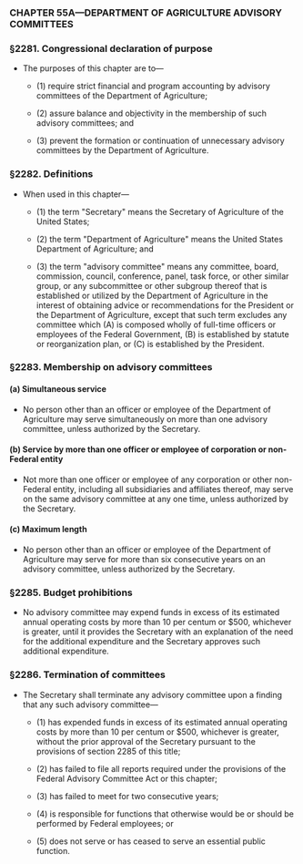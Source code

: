### **CHAPTER 55A—DEPARTMENT OF AGRICULTURE ADVISORY COMMITTEES**

### §2281. Congressional declaration of purpose
* The purposes of this chapter are to—

  * (1) require strict financial and program accounting by advisory committees of the Department of Agriculture;

  * (2) assure balance and objectivity in the membership of such advisory committees; and

  * (3) prevent the formation or continuation of unnecessary advisory committees by the Department of Agriculture.

### §2282. Definitions
* When used in this chapter—

  * (1) the term "Secretary" means the Secretary of Agriculture of the United States;

  * (2) the term "Department of Agriculture" means the United States Department of Agriculture; and

  * (3) the term "advisory committee" means any committee, board, commission, council, conference, panel, task force, or other similar group, or any subcommittee or other subgroup thereof that is established or utilized by the Department of Agriculture in the interest of obtaining advice or recommendations for the President or the Department of Agriculture, except that such term excludes any committee which (A) is composed wholly of full-time officers or employees of the Federal Government, (B) is established by statute or reorganization plan, or (C) is established by the President.

### §2283. Membership on advisory committees
#### (a) Simultaneous service
* No person other than an officer or employee of the Department of Agriculture may serve simultaneously on more than one advisory committee, unless authorized by the Secretary.

#### (b) Service by more than one officer or employee of corporation or non-Federal entity
* Not more than one officer or employee of any corporation or other non-Federal entity, including all subsidiaries and affiliates thereof, may serve on the same advisory committee at any one time, unless authorized by the Secretary.

#### (c) Maximum length
* No person other than an officer or employee of the Department of Agriculture may serve for more than six consecutive years on an advisory committee, unless authorized by the Secretary.

### §2285. Budget prohibitions
* No advisory committee may expend funds in excess of its estimated annual operating costs by more than 10 per centum or $500, whichever is greater, until it provides the Secretary with an explanation of the need for the additional expenditure and the Secretary approves such additional expenditure.

### §2286. Termination of committees
* The Secretary shall terminate any advisory committee upon a finding that any such advisory committee—

  * (1) has expended funds in excess of its estimated annual operating costs by more than 10 per centum or $500, whichever is greater, without the prior approval of the Secretary pursuant to the provisions of section 2285 of this title;

  * (2) has failed to file all reports required under the provisions of the Federal Advisory Committee Act or this chapter;

  * (3) has failed to meet for two consecutive years;

  * (4) is responsible for functions that otherwise would be or should be performed by Federal employees; or

  * (5) does not serve or has ceased to serve an essential public function.